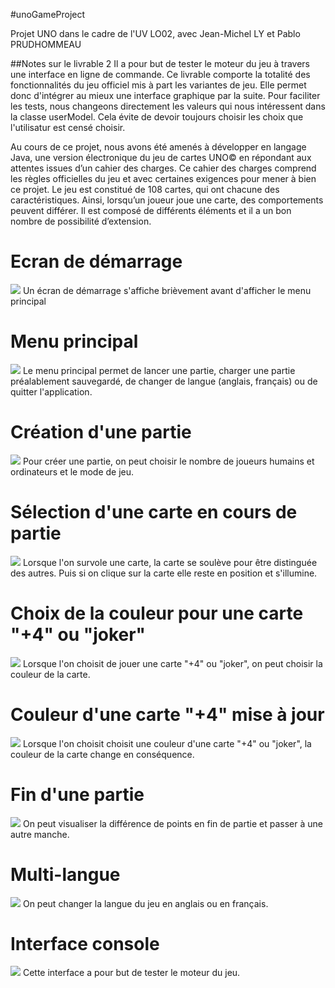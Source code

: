 #unoGameProject

Projet UNO dans le cadre de l'UV LO02, avec Jean-Michel LY et Pablo PRUDHOMMEAU

##Notes sur le livrable 2
Il a pour but de tester le moteur du jeu à travers une interface en ligne de commande.
Ce livrable comporte la totalité des fonctionnalités du jeu officiel mis à part les variantes de jeu.
Elle permet donc d'intégrer au mieux une interface graphique par la suite.
Pour faciliter les tests, nous changeons directement les valeurs qui nous intéressent dans la classe userModel.
Cela évite de devoir toujours choisir les choix que l'utilisatur est censé choisir.

Au cours de ce projet, nous avons été amenés à développer en langage Java, une version électronique du jeu de cartes UNO© en répondant aux attentes issues d’un cahier des charges. Ce cahier des charges comprend les règles officielles du jeu et avec certaines exigences pour mener à bien ce projet.
Le jeu est constitué de 108 cartes, qui ont chacune des caractéristiques. Ainsi, lorsqu’un joueur joue une carte, des comportements peuvent différer. Il est composé de différents éléments et il a un bon nombre de possibilité d’extension.

# Ecran de démarrage
![](http://img15.hostingpics.net/pics/330477321.jpg)
Un écran de démarrage s'affiche brièvement avant d'afficher le menu principal

# Menu principal
![](http://img15.hostingpics.net/pics/947846422.jpg)
Le menu principal permet de lancer une partie, charger une partie préalablement sauvegardé, de changer de langue (anglais, français) ou de quitter l'application.

# Création d'une partie
![](http://img15.hostingpics.net/pics/820271664.jpg)
Pour créer une partie, on peut choisir le nombre de joueurs humains et ordinateurs et le mode de jeu.

# Sélection d'une carte en cours de partie
![](http://img15.hostingpics.net/pics/631876665.jpg)
Lorsque l'on survole une carte, la carte se soulève pour être distinguée des autres. Puis si on clique sur la carte elle reste en position et s'illumine.

# Choix de la couleur pour une carte "+4" ou "joker"
![](http://img15.hostingpics.net/pics/312972766.jpg)
Lorsque l'on choisit de jouer une carte "+4" ou "joker", on peut choisir la couleur de la carte.

# Couleur d'une carte "+4" mise à jour
![](http://img15.hostingpics.net/pics/454913887.jpg)
Lorsque l'on choisit choisit une couleur d'une carte "+4" ou "joker", la couleur de la carte change en conséquence.

# Fin d'une partie
![](http://img15.hostingpics.net/pics/786448888.jpg)
On peut visualiser la différence de points en fin de partie et passer à une autre manche.

# Multi-langue
![](http://img15.hostingpics.net/pics/270456183.jpg)
On peut changer la langue du jeu en anglais ou en français.

# Interface console
![](http://img15.hostingpics.net/pics/829942console.png)
Cette interface a pour but de tester le moteur du jeu.

